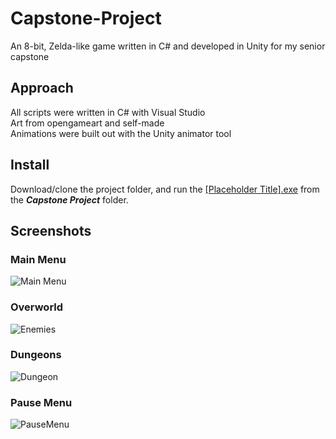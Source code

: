 # Capstone-Project
An 8-bit, Zelda-like game written in C# and developed in Unity for my senior capstone

## Approach
All scripts were written in C# with Visual Studio  
Art from opengameart and self-made  
Animations were built out with the Unity animator tool


## Install
Download/clone the project folder, and run the <ins>[Placeholder Title].exe</ins> from the ***Capstone Project*** folder.

## Screenshots
### Main Menu  
![Main Menu](https://github.com/user-attachments/assets/8c2f1fcb-5830-4441-b6c6-fd1463064c61)  

### Overworld
![Enemies](https://github.com/user-attachments/assets/b2b85660-9ac3-423d-b72d-93dea10b205a)

### Dungeons
![Dungeon](https://github.com/user-attachments/assets/854dc574-3e8e-4ee3-957e-e2ebcef874b1)

### Pause Menu
![PauseMenu](https://github.com/user-attachments/assets/f0846654-1907-440b-be85-5642e285470f)
